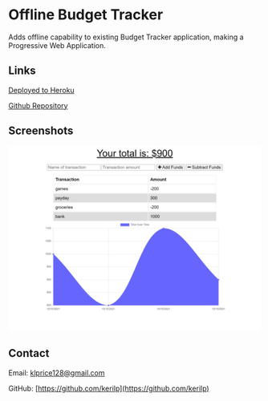 # Offline Budget Tracker

Adds offline capability to existing Budget Tracker application, making a Progressive Web Application.

## Links

[Deployed to Heroku](https://dry-badlands-47800.herokuapp.com/)

[Github Repository](https://github.com/kerilp/pwa-budget-tracker)

## Screenshots

![Screenshot](./public/icons/screenshot.png)

## Contact

Email: [klprice128@gmail.com](mailto:klprice128@gmail.com)

GitHub: [https://github.com/kerilp](https://github.com/kerilp)